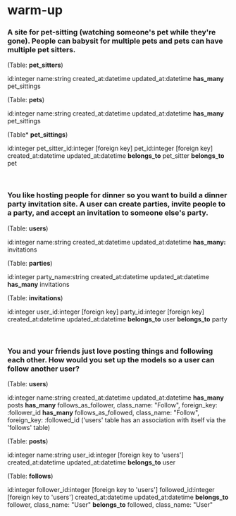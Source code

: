 # warm-up

### A site for pet-sitting (watching someone's pet while they're gone). People can babysit for multiple pets and pets can have multiple pet sitters.

(Table: **pet_sitters**)

id:integer
name:string
created_at:datetime
updated_at:datetime
**has_many** pet_sittings

(Table: **pets**)

id:integer
name:string
created_at:datetime
updated_at:datetime
**has_many** pet_sittings

(Table* **pet_sittings**)

id:integer
pet_sitter_id:integer [foreign key]
pet_id:integer [foreign key]
created_at:datetime
updated_at:datetime
**belongs_to** pet_sitter
**belongs_to** pet

<br>

### You like hosting people for dinner so you want to build a dinner party invitation site. A user can create parties, invite people to a party, and accept an invitation to someone else's party.

(Table: **users**)

id:integer
name:string
created_at:datetime
updated_at:datetime
**has_many:** invitations

(Table: **parties**)

id:integer
party_name:string
created_at:datetime
updated_at:datetime
**has_many** invitations

(Table: **invitations**)

id:integer
user_id:integer [foreign key]
party_id:integer [foreign key]
created_at:datetime
updated_at:datetime
**belongs_to** user
**belongs_to** party

<br>

### You and your friends just love posting things and following each other. How would you set up the models so a user can follow another user?

(Table: **users**)

id:integer
name:string
created_at:datetime
updated_at:datetime
**has_many** posts
**has_many** follows_as_follower, class_name: "Follow", foreign_key: :follower_id 
**has_many** follows_as_followed, class_name: "Follow", foreign_key: :followed_id
('users' table has an association with itself via the 'follows' table)



(Table: **posts**)

id:integer
name:string
user_id:integer [foreign key to 'users']
created_at:datetime
updated_at:datetime
**belongs_to** user

(Table: **follows**)

id:integer
follower_id:integer [foreign key to 'users']
followed_id:integer [foreign key to 'users']
created_at:datetime
updated_at:datetime
**belongs_to** follower, class_name: "User"
**belongs_to** followed, class_name: "User"
